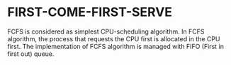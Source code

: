 # FIRST-COME-FIRST-SERVE
FCFS is considered as simplest CPU-scheduling algorithm. In FCFS algorithm, the process that requests the CPU first is allocated in the CPU first. The implementation of FCFS algorithm is managed with FIFO (First in first out) queue.
